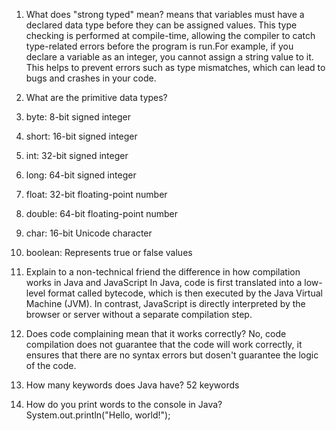 1. What does "strong typed" mean?
means that variables must have a declared data type before they can be assigned values. This type checking is performed at compile-time, allowing the compiler to catch type-related errors before the program is run.For example, if you declare a variable as an integer, you cannot assign a string value to it. This helps to prevent errors such as type mismatches, which can lead to bugs and crashes in your code.

2. What are the primitive data types?
1. byte: 8-bit signed integer 
2. short: 16-bit signed integer 
3. int: 32-bit signed integer 
4. long: 64-bit signed integer 
5. float: 32-bit floating-point number 
6. double: 64-bit floating-point number 
7. char: 16-bit Unicode character 
8. boolean: Represents true or false values

3. Explain to a non-technical friend the difference in how compilation works in Java and JavaScript
In Java, code is first translated into a low-level format called bytecode, which is then executed by the Java Virtual Machine (JVM). In contrast, JavaScript is directly interpreted by the browser or server without a separate compilation step.

4. Does code complaining mean that it works correctly?
No, code compilation does not guarantee that the code will work correctly, it ensures that there are no syntax errors but dosen't guarantee the logic of the code.

5. How many keywords does Java have?
52 keywords

6. How do you print words to the console in Java?
 System.out.println("Hello, world!"); 